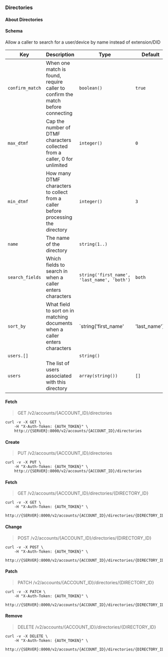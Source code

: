 ### Directories

#### About Directories

#### Schema

Allow a caller to search for a user/device by name instead of extension/DID



Key | Description | Type | Default | Required
--- | ----------- | ---- | ------- | --------
`confirm_match` | When one match is found, require caller to confirm the match before connecting | `boolean()` | `true` | `false`
`max_dtmf` | Cap the number of DTMF characters collected from a caller, 0 for unlimited | `integer()` | `0` | `false`
`min_dtmf` | How many DTMF characters to collect from a caller before processing the directory | `integer()` | `3` | `false`
`name` | The name of the directory | `string(1..)` |   | `true`
`search_fields` | Which fields to search in when a caller enters characters | `string('first_name', 'last_name', 'both')` | `both` | `false`
`sort_by` | What field to sort on in matching documents when a caller enters characters | `string('first_name' | 'last_name')` | `last_name` | `false`
`users.[]` |   | `string()` |   | `false`
`users` | The list of users associated with this directory | `array(string())` | `[]` | `false`



#### Fetch

> GET /v2/accounts/{ACCOUNT_ID}/directories

```shell
curl -v -X GET \
    -H "X-Auth-Token: {AUTH_TOKEN}" \
    http://{SERVER}:8000/v2/accounts/{ACCOUNT_ID}/directories
```

#### Create

> PUT /v2/accounts/{ACCOUNT_ID}/directories

```shell
curl -v -X PUT \
    -H "X-Auth-Token: {AUTH_TOKEN}" \
    http://{SERVER}:8000/v2/accounts/{ACCOUNT_ID}/directories
```

#### Fetch

> GET /v2/accounts/{ACCOUNT_ID}/directories/{DIRECTORY_ID}

```shell
curl -v -X GET \
    -H "X-Auth-Token: {AUTH_TOKEN}" \
    http://{SERVER}:8000/v2/accounts/{ACCOUNT_ID}/directories/{DIRECTORY_ID}
```

#### Change

> POST /v2/accounts/{ACCOUNT_ID}/directories/{DIRECTORY_ID}

```shell
curl -v -X POST \
    -H "X-Auth-Token: {AUTH_TOKEN}" \
    http://{SERVER}:8000/v2/accounts/{ACCOUNT_ID}/directories/{DIRECTORY_ID}
```

#### Patch

> PATCH /v2/accounts/{ACCOUNT_ID}/directories/{DIRECTORY_ID}

```shell
curl -v -X PATCH \
    -H "X-Auth-Token: {AUTH_TOKEN}" \
    http://{SERVER}:8000/v2/accounts/{ACCOUNT_ID}/directories/{DIRECTORY_ID}
```

#### Remove

> DELETE /v2/accounts/{ACCOUNT_ID}/directories/{DIRECTORY_ID}

```shell
curl -v -X DELETE \
    -H "X-Auth-Token: {AUTH_TOKEN}" \
    http://{SERVER}:8000/v2/accounts/{ACCOUNT_ID}/directories/{DIRECTORY_ID}
```

